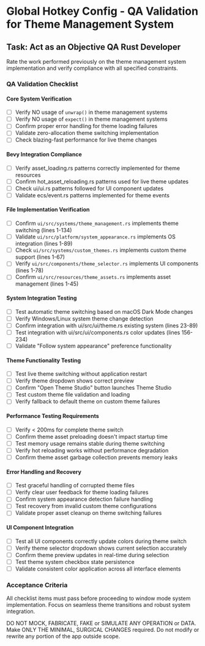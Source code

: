 # Global Hotkey Config - QA Validation for Theme Management System

## Task: Act as an Objective QA Rust Developer

Rate the work performed previously on the theme management system implementation and verify compliance with all specified constraints.

### QA Validation Checklist

#### Core System Verification
- [ ] Verify NO usage of `unwrap()` in theme management systems
- [ ] Verify NO usage of `expect()` in theme management systems
- [ ] Confirm proper error handling for theme loading failures
- [ ] Validate zero-allocation theme switching implementation
- [ ] Check blazing-fast performance for live theme changes

#### Bevy Integration Compliance
- [ ] Verify asset_loading.rs patterns correctly implemented for theme resources
- [ ] Confirm hot_asset_reloading.rs patterns used for live theme updates
- [ ] Check ui/ui.rs patterns followed for UI component updates
- [ ] Validate ecs/event.rs patterns implemented for theme events

#### File Implementation Verification
- [ ] Confirm `ui/src/systems/theme_management.rs` implements theme switching (lines 1-134)
- [ ] Validate `ui/src/platform/system_appearance.rs` implements OS integration (lines 1-89)
- [ ] Check `ui/src/systems/custom_themes.rs` implements custom theme support (lines 1-67)
- [ ] Verify `ui/src/components/theme_selector.rs` implements UI components (lines 1-78)
- [ ] Confirm `ui/src/resources/theme_assets.rs` implements asset management (lines 1-45)

#### System Integration Testing
- [ ] Test automatic theme switching based on macOS Dark Mode changes
- [ ] Verify Windows/Linux system theme change detection
- [ ] Confirm integration with ui/src/ui/theme.rs existing system (lines 23-89)
- [ ] Test integration with ui/src/ui/components.rs color updates (lines 156-234)
- [ ] Validate "Follow system appearance" preference functionality

#### Theme Functionality Testing
- [ ] Test live theme switching without application restart
- [ ] Verify theme dropdown shows correct preview
- [ ] Confirm "Open Theme Studio" button launches Theme Studio
- [ ] Test custom theme file validation and loading
- [ ] Verify fallback to default theme on custom theme failures

#### Performance Testing Requirements
- [ ] Verify < 200ms for complete theme switch
- [ ] Confirm theme asset preloading doesn't impact startup time
- [ ] Test memory usage remains stable during theme switching
- [ ] Verify hot reloading works without performance degradation
- [ ] Confirm theme asset garbage collection prevents memory leaks

#### Error Handling and Recovery
- [ ] Test graceful handling of corrupted theme files
- [ ] Verify clear user feedback for theme loading failures
- [ ] Confirm system appearance detection failure handling
- [ ] Test recovery from invalid custom theme configurations
- [ ] Validate proper asset cleanup on theme switching failures

#### UI Component Integration
- [ ] Test all UI components correctly update colors during theme switch
- [ ] Verify theme selector dropdown shows current selection accurately
- [ ] Confirm theme preview updates in real-time during selection
- [ ] Test theme system checkbox state persistence
- [ ] Validate consistent color application across all interface elements

### Acceptance Criteria
All checklist items must pass before proceeding to window mode system implementation. Focus on seamless theme transitions and robust system integration.

DO NOT MOCK, FABRICATE, FAKE or SIMULATE ANY OPERATION or DATA. Make ONLY THE MINIMAL, SURGICAL CHANGES required. Do not modify or rewrite any portion of the app outside scope.